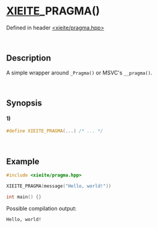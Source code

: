 # [XIEITE](../../macros.md)\_PRAGMA\(\)
Defined in header [<xieite/pragma.hpp>](../../../include/xieite/pragma.hpp)

&nbsp;

## Description
A simple wrapper around `_Pragma()` or MSVC's `__pragma()`.

&nbsp;

## Synopsis
#### 1)
```cpp
#define XIEITE_PRAGMA(...) /* ... */
```

&nbsp;

## Example
```cpp
#include <xieite/pragma.hpp>

XIEITE_PRAGMA(message("Hello, world!"))

int main() {}
```
Possible compilation output:
```
Hello, world!
```
